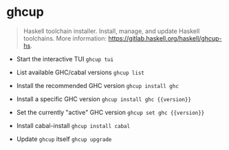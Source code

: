 # ghcup
> Haskell toolchain installer.
> Install, manage, and update Haskell toolchains.
> More information: <https://gitlab.haskell.org/haskell/ghcup-hs>.

- Start the interactive TUI
`ghcup tui`

- List available GHC/cabal versions
`ghcup list`

- Install the recommended GHC version
`ghcup install ghc`

- Install a specific GHC version
`ghcup install ghc {{version}}`

- Set the currently "active" GHC version
`ghcup set ghc {{version}}`

- Install cabal-install
`ghcup install cabal`

- Update `ghcup` itself
`ghcup upgrade`
